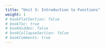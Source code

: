 ```yaml
---
title: "Unit 3: Introduction to Functions"
weight: 1
# bookFlatSection: false
# bookToc: true
# bookHidden: false
# bookCollapseSection: false
# bookComments: true
---
```

